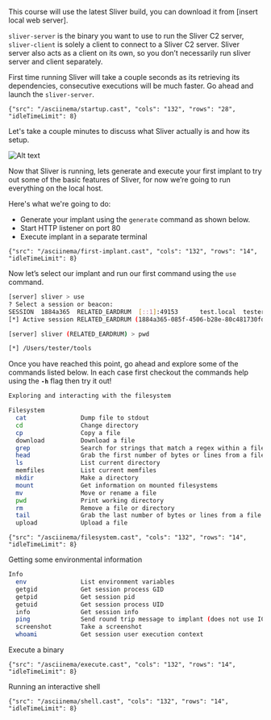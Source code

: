 This course will use the latest Sliver build, you can download it from [insert local web server].

`sliver-server` is the binary you want to use to run the Sliver C2 server, `sliver-client` is solely a client to connect to a Sliver C2 server. Sliver server also acts as a client on its own, so you don’t necessarily run sliver server and client separately.

First time running Sliver will take a couple seconds as its retrieving its dependencies, consecutive executions will be much faster. Go ahead and launch the `sliver-server`.

```asciinema
{"src": "/asciinema/startup.cast", "cols": "132", "rows": "28", "idleTimeLimit": 8}
```

Let's take a couple minutes to discuss what Sliver actually is and how its setup.

![Alt text](/images/Architecture.png)

Now that Sliver is running, lets generate and execute your first implant to try out some of the basic features of Sliver, for now we’re going to run everything on the local host.

Here's what we're going to do: 
* Generate your implant using the `generate` command as shown below.
* Start HTTP listener on port 80
* Execute implant in a separate terminal

```asciinema
{"src": "/asciinema/first-implant.cast", "cols": "132", "rows": "14", "idleTimeLimit": 8}
```

Now let’s select our implant and run our first command using the `use` command.

```bash
[server] sliver > use
? Select a session or beacon: 
SESSION  1884a365  RELATED_EARDRUM  [::1]:49153      test.local  tester  darwin/amd64
[*] Active session RELATED_EARDRUM (1884a365-085f-4506-b28e-80c481730fd0)

[server] sliver (RELATED_EARDRUM) > pwd

[*] /Users/tester/tools
```

Once you have reached this point, go ahead and explore some of the commands listed below. In each case first checkout the commands help using the **`-h`** flag then try it out!

```bash
Exploring and interacting with the filesystem

Filesystem
  cat               Dump file to stdout
  cd                Change directory
  cp                Copy a file
  download          Download a file
  grep              Search for strings that match a regex within a file or directory
  head              Grab the first number of bytes or lines from a file
  ls                List current directory
  memfiles          List current memfiles
  mkdir             Make a directory
  mount             Get information on mounted filesystems
  mv                Move or rename a file
  pwd               Print working directory
  rm                Remove a file or directory
  tail              Grab the last number of bytes or lines from a file
  upload            Upload a file
```

```asciinema
{"src": "/asciinema/filesystem.cast", "cols": "132", "rows": "14", "idleTimeLimit": 8}
```

Getting some environmental information
```bash
Info
  env               List environment variables
  getgid            Get session process GID
  getpid            Get session pid
  getuid            Get session process UID
  info              Get session info
  ping              Send round trip message to implant (does not use ICMP)
  screenshot        Take a screenshot
  whoami            Get session user execution context
```
Execute a binary

```asciinema
{"src": "/asciinema/execute.cast", "cols": "132", "rows": "14", "idleTimeLimit": 8}
```

Running an interactive shell

```asciinema
{"src": "/asciinema/shell.cast", "cols": "132", "rows": "14", "idleTimeLimit": 8}
```